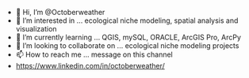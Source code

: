 - 👋 Hi, I’m @Octoberweather
- 👀 I’m interested in ... ecological niche modeling, spatial analysis and visualization
- 🌱 I’m currently learning ... QGIS, mySQL, ORACLE, ArcGIS Pro, ArcPy
- 💞️ I’m looking to collaborate on ... ecological niche modeling projects
- 📫 How to reach me ... message on this channel
- https://www.linkedin.com/in/octoberweather/

<!---
Octoberweather/Octoberweather is a ✨ special ✨ repository because its `README.md` (this file) appears on your GitHub profile.
You can click the Preview link to take a look at your changes.
--->
